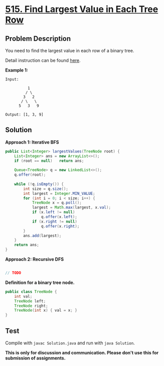 # [515. Find Largest Value in Each Tree Row][title]

## Problem Description

You need to find the largest value in each row of a binary tree.

Detail instruction can be found [here][title].

**Example 1:**

```
Input: 

          1
         / \
        3   2
       / \   \  
      5   3   9 

Output: [1, 3, 9]
```

## Solution

**Approach 1: Iterative BFS**

```java
public List<Integer> largestValues(TreeNode root) {
    List<Integer> ans = new ArrayList<>();
    if (root == null)   return ans;
    
    Queue<TreeNode> q = new LinkedList<>();
    q.offer(root);
    
    while (!q.isEmpty()) {
        int size = q.size();
        int largest = Integer.MIN_VALUE;
        for (int i = 0; i < size; i++) {
            TreeNode x = q.poll();
            largest = Math.max(largest, x.val);
            if (x.left != null)
                q.offer(x.left);
            if (x.right != null)
                q.offer(x.right);
        }
        ans.add(largest);
    }
    return ans;
}
```

**Approach 2: Recursive DFS**

```java

// TODO

```

**Definition for a binary tree node.**

```java
public class TreeNode {
    int val;
    TreeNode left;
    TreeNode right;
    TreeNode(int x) { val = x; }
}
```

## Test

Compile with `javac Solution.java` and run with `java Solution`.


**This is only for discussion and communication. Please don't use this for submission of assignments.**

[title]: https://leetcode.com/problems/find-largest-value-in-each-tree-row/